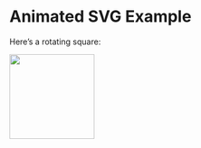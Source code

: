 # Animated SVG Example

Here’s a rotating square:

<img src="https://raw.githubusercontent.com/yourusername/yourrepo/main/animated.svg](https://github.com/AnubhavChaturvedi-GitHub/Speech-To-Text-Python-SR-/blob/main/Asset/svgviewer-output.svg" width="150" />

